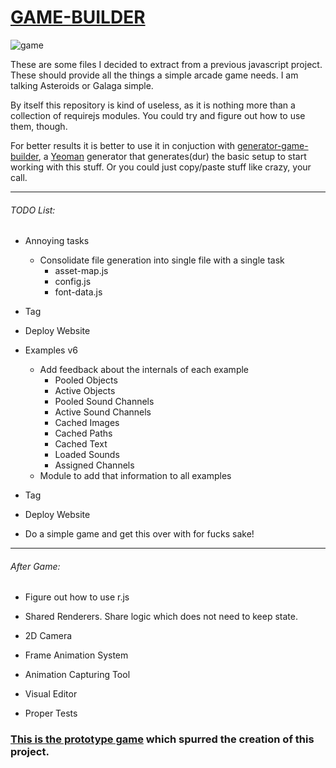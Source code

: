 # [GAME-BUILDER][game-builder]

![game][game]

These are some files I decided to extract from a previous javascript project. These should provide all the things a simple arcade game needs. I am talking Asteroids or Galaga simple. 

By itself this repository is kind of useless, as it is nothing more than a collection of requirejs modules. You could try and figure out how to use them, though. 

For better results it is better to use it in conjuction with [generator-game-builder][generator], a [Yeoman][yeoman] generator that generates(dur) the basic setup to start working with this stuff. Or you could just copy/paste stuff like crazy, your call.

-----------------------------------

###### TODO List:

- Annoying tasks
    - Consolidate file generation into single file with a single task
        - asset-map.js
        - config.js
        - font-data.js

- Tag
- Deploy Website

- Examples v6 
    - Add feedback about the internals of each example
        - Pooled Objects
        - Active Objects
        - Pooled Sound Channels
        - Active Sound Channels
        - Cached Images
        - Cached Paths
        - Cached Text
        - Loaded Sounds
        - Assigned Channels
    - Module to add that information to all examples

- Tag
- Deploy Website

- Do a simple game and get this over with for fucks sake!

-----------------------------------

###### After Game:

- Figure out how to use r.js

- Shared Renderers. Share logic which does not need to keep state.
- 2D Camera
- Frame Animation System

- Animation Capturing Tool
- Visual Editor

- Proper Tests

### [This is the prototype game][tirador] which spurred the creation of this project.

[game]: http://diegomarquez.github.io/game-builder/Galaga.png
[tirador]: http://www.treintipollo.com/tirador/index.html
[generator]: https://github.com/diegomarquez/generator-game-builder
[yeoman]: http://yeoman.io/
[game-builder]: http://diegomarquez.github.io/game-builder
